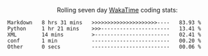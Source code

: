 <!--<p align="center">
  <img width="auto" src ="https://github-readme-stats.vercel.app/api/top-langs/?username=syrkis&layout=compact&hide_border=true&theme=darcula&bg_color=00000000&langs_count=6&hide=jupyter%20notebook,JavaScript,HTML" width = 400>
      <img src ="https://github-readme-streak-stats.herokuapp.com?user=syrkis&theme=darcula&hide_border=true&background=FFFFFF00" width = 400>

</p>-->
<p align="center">Rolling seven day <a href='https://wakatime.com/'> WakaTime</a> coding stats:</p>
<!--START_SECTION:waka-->

```text
Markdown   8 hrs 31 mins   >>>>>>>>>>>>>>>>>>>>>----   83.93 %
Python     1 hr 21 mins    >>>----------------------   13.41 %
XML        14 mins         >------------------------   02.41 %
conf       1 min           -------------------------   00.20 %
Other      0 secs          -------------------------   00.06 %
```

<!--END_SECTION:waka-->
